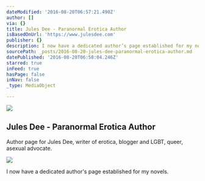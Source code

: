 ```yaml
---
dateModified: '2016-08-20T06:57:21.490Z'
author: []
via: {}
title: Jules Dee - Paranormal Erotica Author
isBasedOnUrl: 'https://www.julesdee.com'
publisher: {}
description: I now have a dedicated author’s page established for my novels.
sourcePath: _posts/2016-08-20-jules-dee-paranormal-erotica-author.md
datePublished: '2016-08-20T06:58:04.246Z'
starred: true
inFeed: true
hasPage: false
inNav: false
_type: MediaObject

---
```

<article style=""><img src="http://static1.squarespace.com/static/562dd523e4b072888c325771/t/562ec036e4b0d100ab6bb5d2/1445989380634/?format=1000w" /><h1>Jules Dee - Paranormal Erotica Author</h1><p>Author page for Jules Dee, writer of erotica, blogger and LGBT, queer, asexual advocate.</p></article>

![](https://the-grid-user-content.s3-us-west-2.amazonaws.com/cb9965c0-6590-471e-90a2-5740d22c4089.jpg)

I now have a dedicated author's page established for my novels.